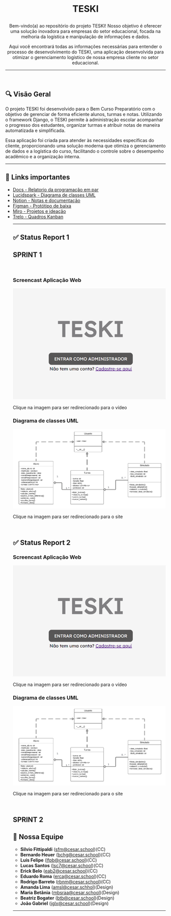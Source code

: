 # <p align="center">TESKI</p>

<p align="center">
  Bem-vindo(a) ao repositório do projeto TESKI! Nosso objetivo é oferecer uma solução inovadora para empresas do setor educacional, focada na melhoria da logística e manipulação de informações e dados.
</p>

<p align="center">
  Aqui você encontrará todas as informações necessárias para entender o processo de desenvolvimento do TESKI, uma aplicação desenvolvida para otimizar o gerenciamento logístico de nossa empresa cliente no setor educacional.
</p>

---

<br>

## 🔍 Visão Geral

O projeto TESKI foi desenvolvido para o Bem Curso Preparatório com o objetivo de gerenciar de forma eficiente alunos, turmas e notas. Utilizando o framework Django, o TESKI permite à administração escolar acompanhar o progresso dos estudantes, organizar turmas e atribuir notas de maneira automatizada e simplificada.

Essa aplicação foi criada para atender às necessidades específicas do cliente, proporcionando uma solução moderna que otimiza o gerenciamento de dados e a logística do curso, facilitando o controle sobre o desempenho acadêmico e a organização interna.

---
## 📲 Links importantes
<ul>  
  <li>
    <a  href="https://docs.google.com/document/d/1R-R_4VmsdZTgfQcPmBP5bP-mG8D3Xw1xR1zSA8L4NbQ/edit?usp=sharing"
      >Docs - Relatorio da programação em par </a
  </li>
  <li>
    <a  href="https://lucid.app/lucidchart/00180eab-53c7-4d31-9a18-9e9661c408cc/edit?view_items=YCzud~_PgDN3&invitationId=inv_4c918876-b716-4ccd-b4d4-9e2f85162ba8"
      >Lucidspark - Diagrama de classes UML</a
  </li>
  </li>
    <li> 
      <a  href="https://www.notion.so/MENU-b8593595ca4a4ed28b27d01f7124e5be?pvs=4"
      >Notion - Notas e documentação </a  
  </li>
     <li>     
       <a  href="https://www.notion.so/MENU-b8593595ca4a4ed28b27d01f7124e5be?pvs=4"
      >Figman - Protótipo de baixa </a
  </li>
    </li>
    <li>
     <a  href="https://miro.com/welcomeonboard/V1ducjBMRk5OSzcxNFBEc2NYRFBmOEpsR1RFMDh2NmExOXBkdDV4SFdlb3A2Skg0SWFmT3JiS2N2Y1pSa09CanwzNDU4NzY0NTYyMzcwOTAzNjE1fDI=?share_link_id=537364375015"
      >Miro - Projetos e ideação </a
  </li>
    <li>
      <a  href="https://trello.com/invite/b/66ea030e0cf26d2fc959e030/ATTI46a074c07e4dce24da4468e37e2adb82CA84158F/g9"
      >Trelo - Quadros Kanban</a
  </li>


  
---




## ✅ Status Report 1

<h2><b>SPRINT 1</b></h2>

<br>

### Screencast Aplicação Web 
<a href="https://www.loom.com/share/46f9f57ad9b8419b8bec7c3fdf4083d7?sid=dedb3561-3674-447d-9048-db4e6c7be15e">
  <img src="screncast01.png" width="500" />
</a>

<br> 

<p> Clique na imagem para ser redirecionado para o vídeo </p>


### Diagrama de classes UML 
<a href="https://lucid.app/lucidchart/64ce876e-c782-4bbc-a0b0-6c0d9b860745/edit?viewport_loc=-8735%2C-15476%2C3547%2C1741%2C0_0&invitationId=inv_d674a5f9-99f4-4faf-9a31-6cac564701f4">
  <img src="diagrama de classes01.png" width="500" />
</a>

<br> 

<p> Clique na imagem para ser redirecionado para o site </p>

<br>

## ✅ Status Report 2


### Screencast Aplicação Web 
<a href="https://www.loom.com/share/46f9f57ad9b8419b8bec7c3fdf4083d7?sid=dedb3561-3674-447d-9048-db4e6c7be15e">
  <img src="screncast01.png" width="500" />
</a>

<br> 

<p> Clique na imagem para ser redirecionado para o vídeo </p>


### Diagrama de classes UML 
<a href="https://lucid.app/lucidchart/64ce876e-c782-4bbc-a0b0-6c0d9b860745/edit?viewport_loc=-8735%2C-15476%2C3547%2C1741%2C0_0&invitationId=inv_d674a5f9-99f4-4faf-9a31-6cac564701f4">
  <img src="diagrama de classes01.png" width="500" />
</a>

<br> 

<p> Clique na imagem para ser redirecionado para o site </p>

<br>


<h2><b>SPRINT 2</b></h2>

## 🚀 Nossa Equipe

- **Silvio Fittipaldi** (sfm@cesar.school)(CC)
- **Bernardo Heuer** (bchg@cesar.school)(CC) 
- **Luís Felipe** (lfpb@cesar.school)(CC)
- **Lucas Santos** (lsc7@cesar.school)(CC)
- **Erick Belo** (eab2@cesar.school)(CC)
- **Eduardo Roma** (erca@cesar.school)(CC)
- **Rodrigo Barreto** (rbnm@cesar.school)(CC)
- **Amanda Lima** (amsl@cesar.schhol)(Design)
- **Maria Betânia** (mbsraa@cesar.school)(Design)
- **Beatriz Bogater** (btb@cesar.school)(Design)
- **João Gabriel** (jglx@cesar.school)(Design)

---
